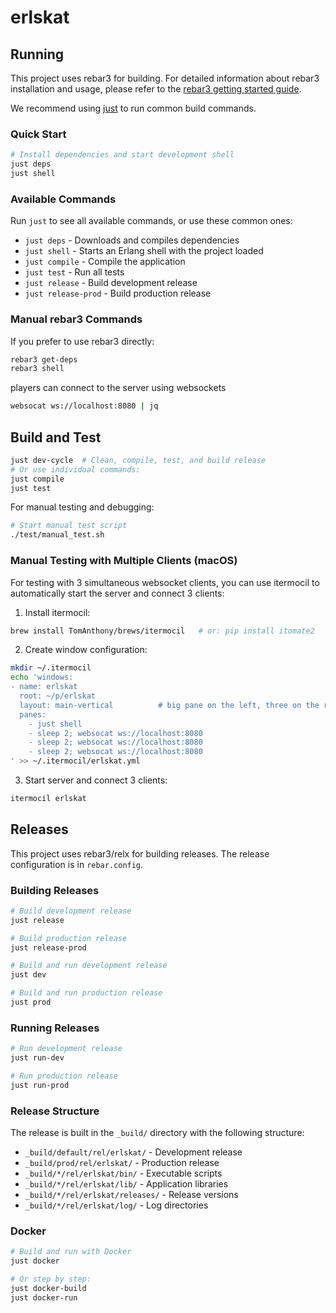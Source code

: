# erlskat

## Running

This project uses rebar3 for building. For detailed information about rebar3 installation and usage, please refer to the [rebar3 getting started guide](https://rebar3.org/docs/getting-started/).

We recommend using [just](https://github.com/casey/just) to run common build commands.

### Quick Start

```bash
# Install dependencies and start development shell
just deps
just shell
```

### Available Commands

Run `just` to see all available commands, or use these common ones:

- `just deps` - Downloads and compiles dependencies
- `just shell` - Starts an Erlang shell with the project loaded
- `just compile` - Compile the application
- `just test` - Run all tests
- `just release` - Build development release
- `just release-prod` - Build production release

### Manual rebar3 Commands

If you prefer to use rebar3 directly:

```bash
rebar3 get-deps
rebar3 shell
```

players can connect to the server using websockets

```bash
websocat ws://localhost:8080 | jq
```

## Build and Test

```bash
just dev-cycle  # Clean, compile, test, and build release
# Or use individual commands:
just compile
just test
```

For manual testing and debugging:

```bash
# Start manual test script
./test/manual_test.sh
```

### Manual Testing with Multiple Clients (macOS)

For testing with 3 simultaneous websocket clients, you can use itermocil to automatically start the server and connect 3 clients:

1. Install itermocil:
```bash
brew install TomAnthony/brews/itermocil   # or: pip install itomate2
```

2. Create window configuration:
```bash
mkdir ~/.itermocil
echo 'windows:
- name: erlskat
  root: ~/p/erlskat
  layout: main-vertical          # big pane on the left, three on the right
  panes:
    - just shell
    - sleep 2; websocat ws://localhost:8080
    - sleep 2; websocat ws://localhost:8080
    - sleep 2; websocat ws://localhost:8080
' >> ~/.itermocil/erlskat.yml
```

3. Start server and connect 3 clients:
```bash
itermocil erlskat
```

## Releases

This project uses rebar3/relx for building releases. The release configuration is in `rebar.config`.

### Building Releases

```bash
# Build development release
just release

# Build production release
just release-prod

# Build and run development release
just dev

# Build and run production release
just prod
```

### Running Releases

```bash
# Run development release
just run-dev

# Run production release
just run-prod
```

### Release Structure

The release is built in the `_build/` directory with the following structure:
- `_build/default/rel/erlskat/` - Development release
- `_build/prod/rel/erlskat/` - Production release
- `_build/*/rel/erlskat/bin/` - Executable scripts
- `_build/*/rel/erlskat/lib/` - Application libraries
- `_build/*/rel/erlskat/releases/` - Release versions
- `_build/*/rel/erlskat/log/` - Log directories

### Docker

```bash
# Build and run with Docker
just docker

# Or step by step:
just docker-build
just docker-run
```

